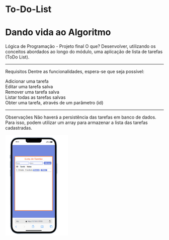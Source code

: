 # To-Do-List
# Dando vida ao Algoritmo 
Lógica de Programação - Projeto final
O que?
Desenvolver, utilizando os conceitos abordados ao longo do módulo, uma aplicação de lista de tarefas (ToDo List).

---

Requisitos
Dentre as funcionalidades, espera-se que seja possível:

Adicionar uma tarefa <br>
Editar uma tarefa salva <br>
Remover uma tarefa salva <br>
Listar todas as tarefas salvas <br>
Obter uma tarefa, através de um parâmetro (id)

---

Observações
Não haverá a persistência das tarefas em banco de dados. Para isso, podem utilizar um array para armazenar a lista das tarefas cadastradas.

<img src="/celular.png"  alt="imagem do celular" style="width: 200px;">